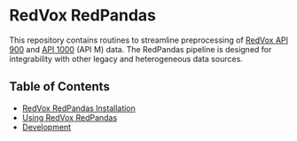 # RedVox RedPandas

This repository contains routines to streamline preprocessing of [RedVox API 900](https://bitbucket.org/redvoxhi/redvox-protobuf-api/src/master/) 
and [API 1000](https://github.com/RedVoxInc/redvox-api-1000) (API M) data.
The RedPandas pipeline is designed for integrability with other legacy and heterogeneous data sources.


## Table of Contents

<!-- toc -->


- [RedVox RedPandas Installation](https://github.com/RedVoxInc/redpandas/blob/master/docs/installation.md)  
- [Using RedVox RedPandas](https://github.com/RedVoxInc/redpandas/blob/master/docs/using_redpandas.md)
- [Development](https://github.com/RedVoxInc/redpandas/blob/master/docs/development.md)
   
<!-- tocstop -->


